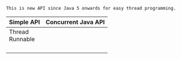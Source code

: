 ```
This is new API since Java 5 onwards for easy thread programming.
```

| Simple API | Concurrent Java API |
| :--- | :--- |
| Thread <br />Runnable |  |
|  |  |
|  |  |
|  |  |
|  |  |



